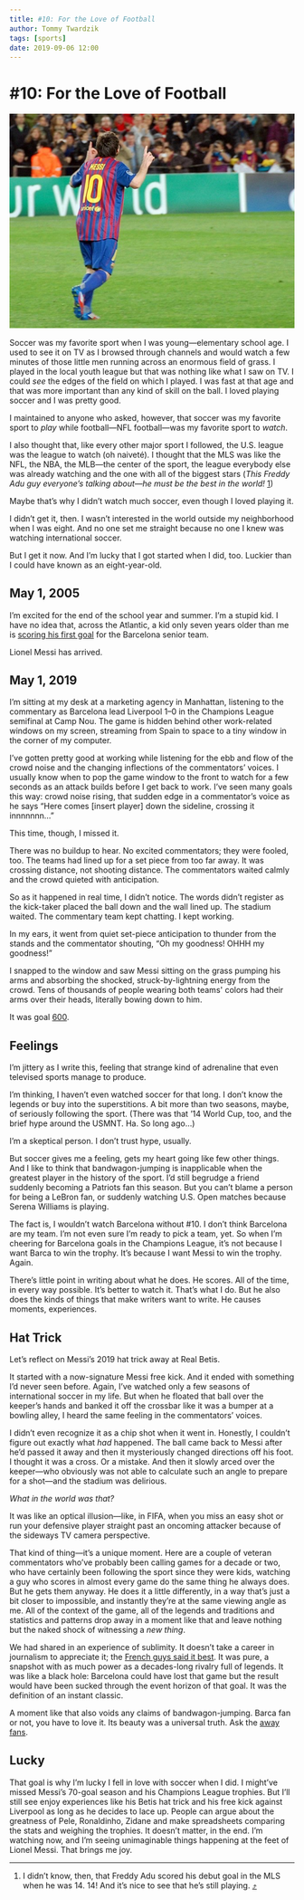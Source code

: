 ```yaml
---
title: #10: For the Love of Football
author: Tommy Twardzik
tags: [sports]
date: 2019-09-06 12:00
---
```


# #10: For the Love of Football

<!-- description: On the joy of watching something utterly new from the foot of the greatest player in the world. -->

![Messi pointing toward the sky in celebration.](/assets/images/messi_hands_up_celebration.jpeg)

Soccer was my favorite sport when I was young—elementary school age. I used to see it on TV as I browsed through channels and would watch a few minutes of those little men running across an enormous field of grass. I played in the local youth league but that was nothing like what I saw on TV. I could _see_ the edges of the field on which I played. I was fast at that age and that was more important than any kind of skill on the ball. I loved playing soccer and I was pretty good.

I maintained to anyone who asked, however, that soccer was my favorite sport to _play_ while football—NFL football—was my favorite sport to _watch_.

I also thought that, like every other major sport I followed, the U.S. league was the league to watch (oh naiveté). I thought that the MLS was like the NFL, the NBA, the MLB—the center of the sport, the league everybody else was already watching and the one with all of the biggest stars (*This Freddy Adu guy everyone’s talking about—he must be the best in the world!* <span class="fn" id="1"><a href="#1-f">1</a></span>)

Maybe that’s why I didn’t watch much soccer, even though I loved playing it.

I didn’t get it, then. I wasn’t interested in the world outside my neighborhood when I was eight. And no one set me straight because no one I knew was watching international soccer.

But I get it now. And I’m lucky that I got started when I did, too. Luckier than I could have known as an eight-year-old.

## May 1, 2005

I’m excited for the end of the school year and summer. I’m a stupid kid. I have no idea that, across the Atlantic, a kid only seven years older than me is [scoring his first goal](https://www.goal.com/en/news/messi-nets-stunning-free-kick-for-600th-barcelona-goal/gnaupjmogdp11af1sge2qk31k) for the Barcelona senior team.

Lionel Messi has arrived.

## May 1, 2019

I’m sitting at my desk at a marketing agency in Manhattan, listening to the commentary as Barcelona lead Liverpool 1–0 in the Champions League semifinal at Camp Nou. The game is hidden behind other work-related windows on my screen, streaming from Spain to space to a tiny window in the corner of my computer.

I’ve gotten pretty good at working while listening for the ebb and flow of the crowd noise and the changing inflections of the commentators’ voices. I usually know when to pop the game window to the front to watch for a few seconds as an attack builds before I get back to work. I’ve seen many goals this way: crowd noise rising, that sudden edge in a commentator’s voice as he says “Here comes [insert player] down the sideline, crossing it innnnnnn…”

This time, though, I missed it.

There was no buildup to hear. No excited commentators; they were fooled, too. The teams had lined up for a set piece from too far away. It was crossing distance, not shooting distance. The commentators waited calmly and the crowd quieted with anticipation.

So as it happened in real time, I didn’t notice. The words didn’t register as the kick-taker placed the ball down and the wall lined up. The stadium waited. The commentary team kept chatting. I kept working.

In my ears, it went from quiet set-piece anticipation to thunder from the stands and the commentator shouting, “Oh my goodness! OHHH my goodness!”

I snapped to the window and saw Messi sitting on the grass pumping his arms and absorbing the shocked, struck-by-lightning energy from the crowd. Tens of thousands of people wearing both teams' colors had their arms over their heads, literally bowing down to him.

It was goal [600](https://twitter.com/OptaJose/status/1123691683621818373).

## Feelings

I’m jittery as I write this, feeling that strange kind of adrenaline that even televised sports manage to produce. 

I’m thinking, I haven’t even watched soccer for that long. I don’t know the legends or buy into the superstitions. A bit more than two seasons, maybe, of seriously following the sport. (There was that ’14 World Cup, too, and the brief hype around the USMNT. Ha. So long ago…)

I’m a skeptical person. I don’t trust hype, usually.

But soccer gives me a feeling, gets my heart going like few other things. And I like to think that bandwagon-jumping is inapplicable when the greatest player in the history of the sport. I’d still begrudge a friend suddenly becoming a Patriots fan this season. But you can’t blame a person for being a LeBron fan, or suddenly watching U.S. Open matches because Serena Williams is playing.

The fact is, I wouldn’t watch Barcelona without #10. I don’t think Barcelona are my team. I’m not even sure I’m ready to pick a team, yet. So when I’m cheering for Barcelona goals in the Champions League, it’s not because I want Barca to win the trophy. It’s because I want Messi to win the trophy. Again.

There’s little point in writing about what he does. He scores. All of the time, in every way possible. It’s better to watch it. That’s what I do. But he also does the kinds of things that make writers want to write. He causes moments, experiences.

## Hat Trick

Let’s reflect on Messi’s 2019 hat trick away at Real Betis.

It started with a now-signature Messi free kick. And it ended with something I’d never seen before. Again, I’ve watched only a few seasons of international soccer in my life. But when he floated that ball over the keeper’s hands and banked it off the crossbar like it was a bumper at a bowling alley, I heard the same feeling in the commentators’ voices.

I didn’t even recognize it as a chip shot when it went in. Honestly, I couldn’t figure out exactly what _had_ happened. The ball came back to Messi after he’d passed it away and then it mysteriously changed directions off his foot. I thought it was a cross. Or a mistake. And then it slowly arced over the keeper—who obviously was not able to calculate such an angle to prepare for a shot—and the stadium was delirious.

_What in the world was that?_

It was like an optical illusion—like, in FIFA, when you miss an easy shot or run your defensive player straight past an oncoming attacker because of the sideways TV camera perspective.

That kind of thing—it’s a unique moment. Here are a couple of veteran commentators who’ve probably been calling games for a decade or two, who have certainly been following the sport since they were kids, watching a guy who scores in almost every game do the same thing he always does. But he gets them anyway. He does it a little differently, in a way that’s just a bit closer to impossible, and instantly they’re at the same viewing angle as me. All of the context of the game, all of the legends and traditions and statistics and patterns drop away in a moment like that and leave nothing but the naked shock of witnessing a _new thing_.

We had shared in an experience of sublimity. It doesn’t take a career in journalism to appreciate it; the [French guys said it best](https://youtu.be/zSVUE9tFAOc). It was pure, a snapshot with as much power as a decades-long rivalry full of legends. It was like a black hole: Barcelona could have lost that game but the result would have been sucked through the event horizon of that goal. It was the definition of an instant classic.

A moment like that also voids any claims of bandwagon-jumping. Barca fan or not, you have to love it. Its beauty was a universal truth. Ask the [away fans](https://youtu.be/CkEaV3WDavY?t=43).

## Lucky

That goal is why I’m lucky I fell in love with soccer when I did. I might’ve missed Messi’s 70-goal season and his Champions League trophies. But I’ll still see enjoy experiences like his Betis hat trick and his free kick against Liverpool as long as he decides to lace up. People can argue about the greatness of Pele, Ronaldinho, Zidane and make spreadsheets comparing the stats and weighing the trophies. It doesn’t matter, in the end. I’m watching now, and I’m seeing unimaginable things happening at the feet of Lionel Messi. That brings me joy.

---

1. <span id="1-f">I didn’t know, then, that Freddy Adu scored his debut goal in the MLS when he was 14. 14! And it’s nice to see that he’s still playing.</span> [⤴️](#1)
